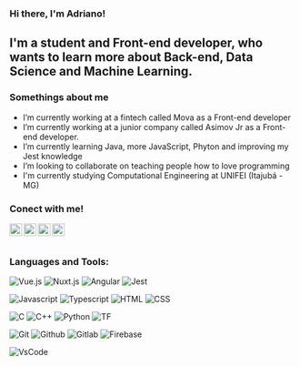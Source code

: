 ### Hi there, I'm Adriano!

## I'm a student and Front-end developer, who wants to learn more about Back-end, Data Science and Machine Learning.

### Somethings about me

- I’m currently working at a fintech called Mova as a Front-end developer
- I’m currently working at a junior company called Asimov Jr as a Front-end developer.
- I’m currently learning Java, more JavaScript, Phyton and improving my Jest knowledge
- I’m looking to collaborate on teaching people how to love programming
- I'm currently studying Computational Engineering at UNIFEI (Itajubá - MG)

### Conect with me!

[<img align="left" alt="dri14maretti | Twitter" width="22px" src="https://cdn.jsdelivr.net/npm/simple-icons@v3/icons/instagram.svg" />][instagram]
[<img align="left" alt="dri14maretti | Twitter" width="22px" src="https://cdn.jsdelivr.net/npm/simple-icons@v3/icons/twitter.svg" />][twitter]
[<img align="left" alt="dri14maretti | Facebook" width="22px" src="https://simpleicons.org/icons/facebook.svg" />][facebook]
[<img align="left" alt="dri14maretti | Facebook" width="22px" src="https://simpleicons.org/icons/whatsapp.svg" />][whatsapp]

</br>
</br>

### Languages and Tools:

![Vue.js](https://img.shields.io/badge/Vue.js%20-greensvg?&style=for-the-badge&logo=vue.js&logoColor=white)
![Nuxt.js](https://img.shields.io/badge/Nuxt.js%20-008000?&style=for-the-badge&logo=nuxt.js&logoColor=white)
![Angular](https://img.shields.io/badge/angular%20-brown.svg?&style=for-the-badge&logo=angular&logoColor=white)
![Jest](https://img.shields.io/badge/Jest%20-red.svg?&style=for-the-badge&logo=jest&logoColor=white)

![Javascript](https://img.shields.io/badge/javascript%20-%23F7DF1E.svg?&style=for-the-badge&logo=javascript&logoColor=black)
![Typescript](https://img.shields.io/badge/typescript%20-blue.svg?&style=for-the-badge&logo=typescript&logoColor=white)
![HTML](https://img.shields.io/badge/html%20-%23E34F26.svg?&style=for-the-badge&logo=html5&logoColor=white)
![CSS](https://img.shields.io/badge/css%20-%231572B6.svg?&style=for-the-badge&logo=css3&logoColor=white)

![C](https://img.shields.io/badge/%20-brown.svg?&style=for-the-badge&logo=C&logoColor=white)
![C++](https://img.shields.io/badge/C++%20-brown.svg?&style=for-the-badge&logo=Cplusplus&logoColor=white)
![Python](https://img.shields.io/badge/python%20-%2314354C.svg?&style=for-the-badge&logo=python&logoColor=white)
![TF](https://img.shields.io/badge/tensorflow%20-%23E34F26.svg?&style=for-the-badge&logo=tensorflow&logoColor=white)

![Git](https://img.shields.io/badge/git-%23E34F26.svg?&style=for-the-badge&logo=git&logoColor=white)
![Github](https://img.shields.io/badge/github-%23323330.svg?&style=for-the-badge&logo=github&logoColor=white)
![Gitlab](https://img.shields.io/badge/Gitlab-black.svg?&style=for-the-badge&logo=gitlab&logoColor=white)
![Firebase](https://img.shields.io/badge/firebase%20-%23F7DF1E.svg?&style=for-the-badge&logo=firebase&logoColor=black)

![VsCode](https://img.shields.io/badge/vscode%20-blue.svg?&style=for-the-badge&logo=visual-studio-code&logoColor=white)






[instagram]: https://instagram.com/dri14maretti
[twitter]: https://twitter.com/dri14maretti
[website]: https://dri14maretti.github.io
[facebook]: https://web.facebook.com/adriano.maretti14
[whatsapp]: https://api.whatsapp.com/send?phone=5535988510305
